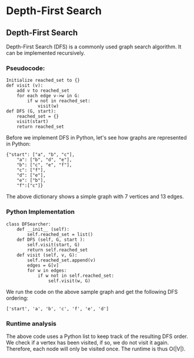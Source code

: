 # Depth-First Search

## Depth-First Search

Depth-First Search \(DFS\) is a commonly used graph search algorithm. It can be implemented recursively.

### Pseudocode:

```text
Initialize reached_set to {}
def visit (v):
    add v to reached_set
    for each edge v->w in G:
        if w not in reached_set:
            visit(w)
def DFS (G, start):
    reached_set = {}
    visit(start)
    return reached_set
```

Before we implement DFS in Python, let's see how graphs are represented in Python:

```text
{"start": ["a", "b", "c"], 
    "a": ["b", "d", "e"], 
    "b": ["c", "e", "f"], 
    "c": ["f"], 
    "d": ["e"], 
    "e": ["b"], 
    "f":["c"]}
```

The above dictionary shows a simple graph with 7 vertices and 13 edges.

### Python Implementation

```text
class DFSearcher: 
    def __init__ (self):
        self.reached_set = list()
    def DFS (self, G, start ):
        self.visit(start, G)
        return self.reached_set
    def visit (self, v, G):
        self.reached_set.append(v)
        edges = G[v]
        for w in edges:
            if w not in self.reached_set:
                self.visit(w, G)
```

We run the code on the above sample graph and get the following DFS ordering:

```text
['start', 'a', 'b', 'c', 'f', 'e', 'd']
```

### Runtime analysis

The above code uses a Python list to keep track of the resulting DFS order. We check if a vertex has been visited, if so, we do not visit it again. Therefore, each node will only be visited once. The runtime is thus O\(\|V\|\).

